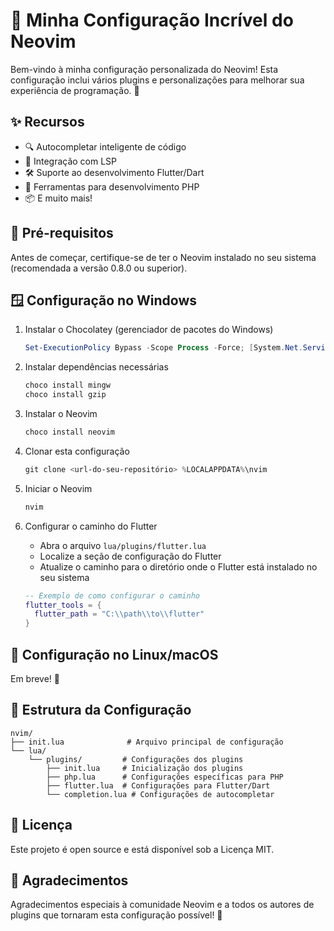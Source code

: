 # 🚀 Minha Configuração Incrível do Neovim

Bem-vindo à minha configuração personalizada do Neovim! Esta configuração inclui vários plugins e personalizações para melhorar sua experiência de programação. 🎨

## ✨ Recursos

- 🔍 Autocompletar inteligente de código
- 🎯 Integração com LSP
- 🛠️ Suporte ao desenvolvimento Flutter/Dart
- 🐘 Ferramentas para desenvolvimento PHP
- 📦 E muito mais!

## 🔧 Pré-requisitos

Antes de começar, certifique-se de ter o Neovim instalado no seu sistema (recomendada a versão 0.8.0 ou superior).

## 🪟 Configuração no Windows

1. Instalar o Chocolatey (gerenciador de pacotes do Windows)
   ```powershell
   Set-ExecutionPolicy Bypass -Scope Process -Force; [System.Net.ServicePointManager]::SecurityProtocol = [System.Net.ServicePointManager]::SecurityProtocol -bor 3072; iex ((New-Object System.Net.WebClient).DownloadString('https://community.chocolatey.org/install.ps1'))
   ```

2. Instalar dependências necessárias
   ```powershell
   choco install mingw
   choco install gzip
   ```

3. Instalar o Neovim
   ```powershell
   choco install neovim
   ```

4. Clonar esta configuração
   ```powershell
   git clone <url-do-seu-repositório> %LOCALAPPDATA%\nvim
   ```

5. Iniciar o Neovim
   ```powershell
   nvim
   ```

6. Configurar o caminho do Flutter
   - Abra o arquivo `lua/plugins/flutter.lua`
   - Localize a seção de configuração do Flutter
   - Atualize o caminho para o diretório onde o Flutter está instalado no seu sistema
   ```lua
   -- Exemplo de como configurar o caminho
   flutter_tools = {
     flutter_path = "C:\\path\\to\\flutter"
   }
   ```

## 🐧 Configuração no Linux/macOS

Em breve! 🚧

## 📝 Estrutura da Configuração

```
nvim/
├── init.lua              # Arquivo principal de configuração
└── lua/
    └── plugins/         # Configurações dos plugins
        ├── init.lua     # Inicialização dos plugins
        ├── php.lua      # Configurações específicas para PHP
        ├── flutter.lua  # Configurações para Flutter/Dart
        └── completion.lua # Configurações de autocompletar
```

## 📜 Licença

Este projeto é open source e está disponível sob a Licença MIT.

## 🙏 Agradecimentos

Agradecimentos especiais à comunidade Neovim e a todos os autores de plugins que tornaram esta configuração possível! 💖
